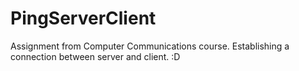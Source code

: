 # PingServerClient

Assignment from Computer Communications course. Establishing a connection between server and client. :D
